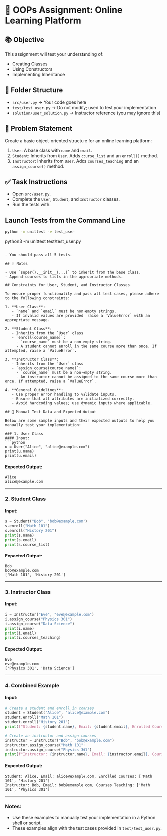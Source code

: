 # 🧪 OOPs  Assignment: Online Learning Platform

## 📚 Objective

This assignment will test your understanding of:
- Creating Classes
- Using Constructors
- Implementing Inheritance

## 📁 Folder Structure

- `src/user.py` → Your code goes here
- `test/test_user.py` → Do not modify; used to test your implementation
- `solution/user_solution.py` → Instructor reference (you may ignore this)

## 🚀 Problem Statement

Create a basic object-oriented structure for an online learning platform:

1. `User`: A base class with `name` and `email`.
2. `Student`: Inherits from `User`. Adds `course_list` and an `enroll()` method.
3. `Instructor`: Inherits from `User`. Adds `courses_teaching` and an `assign_course()` method.

## ✅ Task Instructions

- Open `src/user.py`.
- Complete the `User`, `Student`, and `Instructor` classes.
- Run the tests with:

## Launch Tests from the Command Line

```bash
python -m unittest -v test_user
```

python3 -m unittest test/test_user.py
```

- You should pass all 5 tests.

## 💡 Notes

- Use `super().__init__(...)` to inherit from the base class.
- Append courses to lists in the appropriate methods.

## Constraints for User, Student, and Instructor Classes

To ensure proper functionality and pass all test cases, please adhere to the following constraints:

1. **User Class**:
   - `name` and `email` must be non-empty strings.
   - If invalid values are provided, raise a `ValueError` with an appropriate message.

2. **Student Class**:
   - Inherits from the `User` class.
   - `enroll(course_name)`:
     - `course_name` must be a non-empty string.
     - A student cannot enroll in the same course more than once. If attempted, raise a `ValueError`.

3. **Instructor Class**:
   - Inherits from the `User` class.
   - `assign_course(course_name)`:
     - `course_name` must be a non-empty string.
     - An instructor cannot be assigned to the same course more than once. If attempted, raise a `ValueError`.

4. **General Guidelines**:
   - Use proper error handling to validate inputs.
   - Ensure that all attributes are initialized correctly.
   - Avoid hardcoding values; use dynamic inputs where applicable.

## 🧪 Manual Test Data and Expected Output

Below are some sample inputs and their expected outputs to help you manually test your implementation:

### 1. User Class
#### Input:
```python
u = User("Alice", "alice@example.com")
print(u.name)
print(u.email)
```
#### Expected Output:
```
Alice
alice@example.com
```

---

### 2. Student Class
#### Input:
```python
s = Student("Bob", "bob@example.com")
s.enroll("Math 101")
s.enroll("History 201")
print(s.name)
print(s.email)
print(s.course_list)
```
#### Expected Output:
```
Bob
bob@example.com
['Math 101', 'History 201']
```

---

### 3. Instructor Class
#### Input:
```python
i = Instructor("Eve", "eve@example.com")
i.assign_course("Physics 301")
i.assign_course("Data Science")
print(i.name)
print(i.email)
print(i.courses_teaching)
```
#### Expected Output:
```
Eve
eve@example.com
['Physics 301', 'Data Science']
```

---

### 4. Combined Example
#### Input:
```python
# Create a student and enroll in courses
student = Student("Alice", "alice@example.com")
student.enroll("Math 101")
student.enroll("History 201")
print(f"Student: {student.name}, Email: {student.email}, Enrolled Courses: {student.course_list}")

# Create an instructor and assign courses
instructor = Instructor("Bob", "bob@example.com")
instructor.assign_course("Math 101")
instructor.assign_course("Physics 301")
print(f"Instructor: {instructor.name}, Email: {instructor.email}, Courses Teaching: {instructor.courses_teaching}")
```
#### Expected Output:
```
Student: Alice, Email: alice@example.com, Enrolled Courses: ['Math 101', 'History 201']
Instructor: Bob, Email: bob@example.com, Courses Teaching: ['Math 101', 'Physics 301']
```

---

### Notes:
- Use these examples to manually test your implementation in a Python shell or script.
- These examples align with the test cases provided in `test/test_user.py`.
